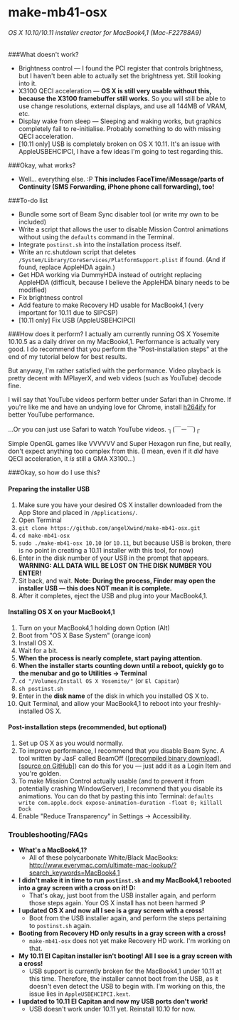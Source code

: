 make-mb41-osx
=============
###### OS X 10.10/10.11 installer creator for MacBook4,1 (Mac-F22788A9)

###What doesn't work?
* Brightness control — I found the PCI register that controls brightness, but I haven't been able to actually set the brightness yet. Still looking into it.
* X3100 QECI acceleration — **OS X is still very usable without this, because the X3100 framebuffer still works.** So you will still be able to use change resolutions, external displays, and use all 144MB of VRAM, etc.
* Display wake from sleep — Sleeping and waking works, but graphics completely fail to re-initialise. Probably something to do with missing QECI acceleration.
* [10.11 only] USB is completely broken on OS X 10.11. It's an issue with AppleUSBEHCIPCI, I have a few ideas I'm going to test regarding this.

###Okay, what works?
* Well... everything else. :P **This includes FaceTime/iMessage/parts of Continuity (SMS Forwarding, iPhone phone call forwarding), too!**

###To-do list
* Bundle some sort of Beam Sync disabler tool (or write my own to be included)
* Write a script that allows the user to disable Mission Control animations without using the `defaults` command in the Terminal.
* Integrate `postinst.sh` into the installation process itself.
* Write an rc.shutdown script that deletes `/System/Library/CoreServices/PlatformSupport.plist` if found. (And if found, replace AppleHDA again.)
* Get HDA working via DummyHDA instead of outright replacing AppleHDA (difficult, because I believe the AppleHDA binary needs to be modified)
* Fix brightness control
* Add feature to make Recovery HD usable for MacBook4,1 (very important for 10.11 due to SIPCSP)
* [10.11 only] Fix USB (AppleUSBEHCIPCI)

###How does it perform?
I actually am currently running OS X Yosemite 10.10.5 as a daily driver on my MacBook4,1. Performance is actually very good. I do recommend that you perform the "Post-installation steps" at the end of my tutorial below for best results.

But anyway, I'm rather satisfied with the performance. Video playback is pretty decent with MPlayerX, and web videos (such as YouTube) decode fine.

I will say that YouTube videos perform better under Safari than in Chrome. If you're like me and have an undying love for Chrome, install [h264ify](https://chrome.google.com/webstore/detail/h264ify/aleakchihdccplidncghkekgioiakgal) for better YouTube performance.

...Or you can just use Safari to watch YouTube videos. ┐(￣ー￣)┌

Simple OpenGL games like VVVVVV and Super Hexagon run fine, but really, don't expect anything too complex from this. (I mean, even if it *did* have QECI acceleration, it *is* still a GMA X3100...)

###Okay, so how do I use this?

#### Preparing the installer USB
1. Make sure you have your desired OS X installer downloaded from the App Store and placed in `/Applications/`.
1. Open Terminal
1. `git clone https://github.com/angelXwind/make-mb41-osx.git`
1. `cd make-mb41-osx`
1. `sudo ./make-mb41-osx 10.10` (or `10.11`, but because USB is broken, there is no point in creating a 10.11 installer with this tool, for now)
1. Enter in the disk number of your USB in the prompt that appears. **WARNING: ALL DATA WILL BE LOST ON THE DISK NUMBER YOU ENTER!**
1. Sit back, and wait. **Note: During the process, Finder may open the installer USB — this does NOT mean it is complete.**
1. After it completes, eject the USB and plug into your MacBook4,1.

#### Installing OS X on your MacBook4,1
1. Turn on your MacBook4,1 holding down Option (Alt)
1. Boot from "OS X Base System" (orange icon)
1. Install OS X.
1. Wait for a bit.
1. **When the process is nearly complete, start paying attention.**
1. **When the installer starts counting down until a reboot, quickly go to the menubar and go to Utilities -> Terminal**
1. `cd "/Volumes/Install OS X Yosemite/"` (or `El Capitan`)
1. `sh postinst.sh`
1. Enter in the **disk name** of the disk in which you installed OS X to.
1. Quit Terminal, and allow your MacBook4,1 to reboot into your freshly-installed OS X.

#### Post-installation steps (recommended, but optional)
1. Set up OS X as you would normally.
1. To improve performance, I recommend that you disable Beam Sync. A tool written by JasF called BeamOff ([[precompiled binary download]](https://www.sendspace.com/file/sm9sf7), [[source on GitHub]](https://github.com/JasF/beamoff)) can do this for you — just add it as a Login Item and you're golden.
1. To make Mission Control actually usable (and to prevent it from potentially crashing WindowServer), I recommend that you disable its animations. You can do that by pasting this into Terminal: `defaults write com.apple.dock expose-animation-duration -float 0; killall Dock`
1. Enable "Reduce Transparency" in Settings -> Accessibility.

### Troubleshooting/FAQs

* **What's a MacBook4,1?**
    * All of these polycarbonate White/Black MacBooks: http://www.everymac.com/ultimate-mac-lookup/?search_keywords=MacBook4,1
* **I didn't make it in time to run `postinst.sh` and my MacBook4,1 rebooted into a gray screen with a cross on it! D:**
    * That's okay, just boot from the USB installer again, and perform those steps again. Your OS X install has not been harmed :P
* **I updated OS X and now all I see is a gray screen with a cross!**
    * Boot from the USB installer again, and perform the steps pertaining to `postinst.sh` again.
* **Booting from Recovery HD only results in a gray screen with a cross!**
    * `make-mb41-osx` does not yet make Recovery HD work. I'm working on that.
* **My 10.11 El Capitan installer isn't booting! All I see is a gray screen with a cross!**
    * USB support is currently broken for the MacBook4,1 under 10.11 at this time. Therefore, the installer cannot boot from the USB, as it doesn't even detect the USB to begin with. I'm working on this, the issue lies in `AppleUSBEHCIPCI.kext`.
* **I updated to 10.11 El Capitan and now my USB ports don't work!**
    * USB doesn't work under 10.11 yet. Reinstall 10.10 for now.